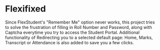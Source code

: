 # Flexifixed
Since FlexStudent's "Remember Me" option never works, this project tries to solve the frustration of filling in Roll Number and Password, along with Captcha everytime you try to access the Student Portal.
Additional functionality of Redirecting you to a selected default page: Home, Marks, Transcript or Attendance is also added to save you a few clicks.
